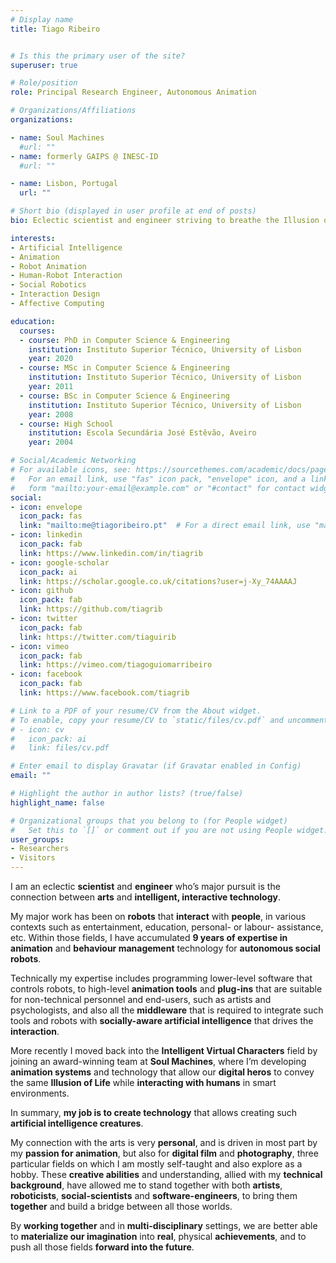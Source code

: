 ```yaml
---
# Display name
title: Tiago Ribeiro


# Is this the primary user of the site?
superuser: true

# Role/position
role: Principal Research Engineer, Autonomous Animation

# Organizations/Affiliations
organizations:

- name: Soul Machines
  #url: ""
- name: formerly GAIPS @ INESC-ID
  #url: ""

- name: Lisbon, Portugal
  url: ""

# Short bio (displayed in user profile at end of posts)
bio: Eclectic scientist and engineer striving to breathe the Illusion of Life into autonomous characters

interests:
- Artificial Intelligence
- Animation
- Robot Animation
- Human-Robot Interaction
- Social Robotics
- Interaction Design
- Affective Computing

education:
  courses:
  - course: PhD in Computer Science & Engineering
    institution: Instituto Superior Técnico, University of Lisbon
    year: 2020
  - course: MSc in Computer Science & Engineering
    institution: Instituto Superior Técnico, University of Lisbon
    year: 2011
  - course: BSc in Computer Science & Engineering
    institution: Instituto Superior Técnico, University of Lisbon
    year: 2008
  - course: High School
    institution: Escola Secundária José Estêvão, Aveiro
    year: 2004

# Social/Academic Networking
# For available icons, see: https://sourcethemes.com/academic/docs/page-builder/#icons
#   For an email link, use "fas" icon pack, "envelope" icon, and a link in the
#   form "mailto:your-email@example.com" or "#contact" for contact widget.
social:
- icon: envelope
  icon_pack: fas
  link: "mailto:me@tiagoribeiro.pt"  # For a direct email link, use "mailto:test@example.org".
- icon: linkedin
  icon_pack: fab
  link: https://www.linkedin.com/in/tiagrib
- icon: google-scholar
  icon_pack: ai
  link: https://scholar.google.co.uk/citations?user=j-Xy_74AAAAJ
- icon: github
  icon_pack: fab
  link: https://github.com/tiagrib
- icon: twitter
  icon_pack: fab
  link: https://twitter.com/tiaguirib
- icon: vimeo
  icon_pack: fab
  link: https://vimeo.com/tiagoguiomarribeiro
- icon: facebook
  icon_pack: fab
  link: https://www.facebook.com/tiagrib

# Link to a PDF of your resume/CV from the About widget.
# To enable, copy your resume/CV to `static/files/cv.pdf` and uncomment the lines below.
# - icon: cv
#   icon_pack: ai
#   link: files/cv.pdf

# Enter email to display Gravatar (if Gravatar enabled in Config)
email: ""

# Highlight the author in author lists? (true/false)
highlight_name: false

# Organizational groups that you belong to (for People widget)
#   Set this to `[]` or comment out if you are not using People widget.
user_groups:
- Researchers
- Visitors
---
```


I am an eclectic **scientist** and **engineer** who’s major pursuit is the connection between **arts** and **intelligent, interactive technology**.

My major work has been on **robots** that **interact** with **people**, in various contexts such as entertainment, education, personal- or labour- assistance, etc.
Within those fields, I have accumulated **9 years of expertise in animation** and **behaviour management** technology for **autonomous social robots**.

Technically my expertise includes programming lower-level software that controls robots, to high-level **animation tools** and **plug-ins** that are suitable for non-technical personnel and end-users, such as artists and psychologists, and also all the **middleware** that is required to integrate such tools and robots with **socially-aware artificial intelligence** that drives the **interaction**.

More recently I moved back into the **Intelligent Virtual Characters** field by joining an award-winning team at **Soul Machines**, where I’m developing **animation systems** and technology that allow our **digital heros** to convey the same **Illusion of Life** while **interacting with humans** in smart environments.

In summary, **my job is to create technology** that allows creating such **artificial intelligence creatures**.

My connection with the arts is very **personal**, and is driven in most part by my **passion for animation**, but also for **digital film** and **photography**, three particular fields on which I am mostly self-taught and also explore as a hobby. These **creative abilities** and understanding, allied with my **technical background**, have allowed me to stand together with both **artists**, **roboticists**, **social-scientists** and **software-engineers**, to bring them **together** and build a bridge between all those worlds.

By **working together** and in **multi-disciplinary** settings, we are better able to **materialize our imagination** into **real**, physical **achievements**, and to push all those fields **forward into the future**.
